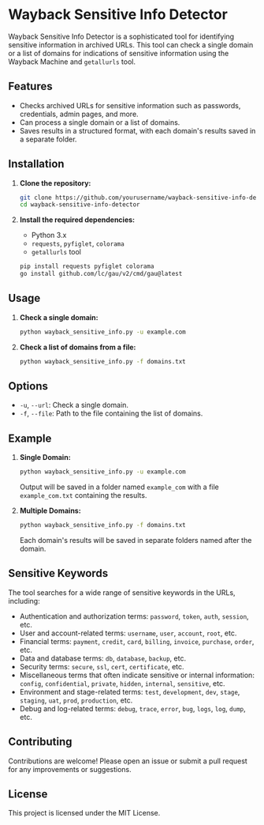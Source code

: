 # Wayback Sensitive Info Detector

Wayback Sensitive Info Detector is a sophisticated tool for identifying sensitive information in archived URLs. This tool can check a single domain or a list of domains for indications of sensitive information using the Wayback Machine and `getallurls` tool.

## Features

- Checks archived URLs for sensitive information such as passwords, credentials, admin pages, and more.
- Can process a single domain or a list of domains.
- Saves results in a structured format, with each domain's results saved in a separate folder.

## Installation

1. **Clone the repository:**

    ```bash
    git clone https://github.com/yourusername/wayback-sensitive-info-detector.git
    cd wayback-sensitive-info-detector
    ```

2. **Install the required dependencies:**

    - Python 3.x
    - `requests`, `pyfiglet`, `colorama`
    - `getallurls` tool

    ```bash
    pip install requests pyfiglet colorama
    go install github.com/lc/gau/v2/cmd/gau@latest
    ```

## Usage

1. **Check a single domain:**

    ```bash
    python wayback_sensitive_info.py -u example.com
    ```

2. **Check a list of domains from a file:**

    ```bash
    python wayback_sensitive_info.py -f domains.txt
    ```

## Options

- `-u`, `--url`: Check a single domain.
- `-f`, `--file`: Path to the file containing the list of domains.

## Example

1. **Single Domain:**

    ```bash
    python wayback_sensitive_info.py -u example.com
    ```

    Output will be saved in a folder named `example_com` with a file `example_com.txt` containing the results.

2. **Multiple Domains:**

    ```bash
    python wayback_sensitive_info.py -f domains.txt
    ```

    Each domain's results will be saved in separate folders named after the domain.

## Sensitive Keywords

The tool searches for a wide range of sensitive keywords in the URLs, including:

- Authentication and authorization terms: `password`, `token`, `auth`, `session`, etc.
- User and account-related terms: `username`, `user`, `account`, `root`, etc.
- Financial terms: `payment`, `credit`, `card`, `billing`, `invoice`, `purchase`, `order`, etc.
- Data and database terms: `db`, `database`, `backup`, etc.
- Security terms: `secure`, `ssl`, `cert`, `certificate`, etc.
- Miscellaneous terms that often indicate sensitive or internal information: `config`, `confidential`, `private`, `hidden`, `internal`, `sensitive`, etc.
- Environment and stage-related terms: `test`, `development`, `dev`, `stage`, `staging`, `uat`, `prod`, `production`, etc.
- Debug and log-related terms: `debug`, `trace`, `error`, `bug`, `logs`, `log`, `dump`, etc.

## Contributing

Contributions are welcome! Please open an issue or submit a pull request for any improvements or suggestions.

## License

This project is licensed under the MIT License.

